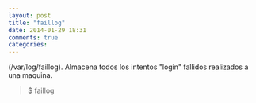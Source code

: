 ```yaml
---
layout: post
title: "faillog"
date: 2014-01-29 18:31
comments: true
categories: 
---
```

(/var/log/faillog). Almacena todos los intentos "login" fallidos realizados a una maquina.

>$ faillog

